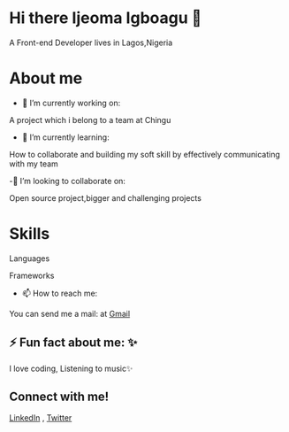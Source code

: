 # Hi there Ijeoma Igboagu  👋 

A Front-end Developer lives in Lagos,Nigeria


# About me


- 🔭 I’m currently working on:

A project which i belong to a team at Chingu

- 🌱 I’m currently learning:

How to collaborate and building my soft skill by effectively communicating with my team

-👯 I’m looking to collaborate on:

Open source project,bigger and challenging projects

# Skills  
Languages
      
Frameworks
      

- 📫 How to reach me:

You can send me a mail: at [Gmail](https://ijeonyi@gmail.com)

## ⚡️ Fun fact about me: ✨

I love coding, Listening to music✨

## Connect with me!
 
[LinkedIn](https://linkedin.com/in/ijeoma-igboagu/) , [Twitter](https://twitter.com/ijaydimples)









